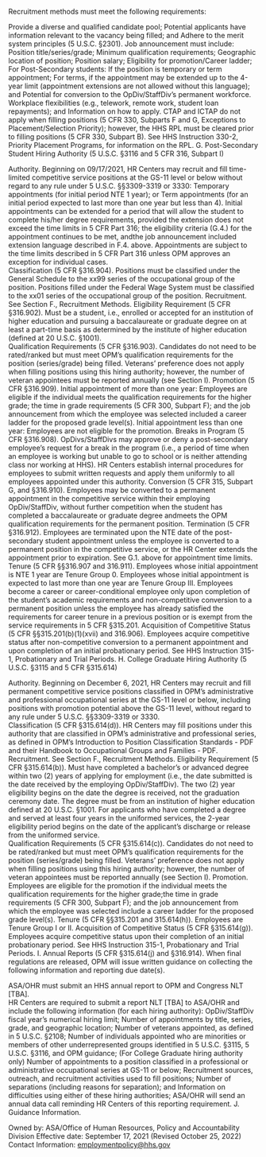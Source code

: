 
Recruitment methods must meet the following requirements:

Provide a diverse and qualified candidate pool;
Potential applicants have information relevant to the vacancy being filled; and
Adhere to the merit system principles (5 U.S.C. §2301).
Job announcement must include:
Position title/series/grade;
Minimum qualification requirements;
Geographic location of position;
Position salary;
Eligibility for promotion/Career ladder;
For Post-Secondary students: 
If the position is temporary or term appointment;
For terms, if the appointment may be extended up to the 4-year limit (appointment extensions are not allowed without this language); and
Potential for conversion to the OpDiv/StaffDiv’s permanent workforce.
Workplace flexibilities (e.g., telework, remote work, student loan repayments); and
Information on how to apply.
CTAP and ICTAP do not apply when filling positions (5 CFR 330, Subparts F and G, Exceptions to Placement/Selection Priority); however, the HHS RPL must be cleared prior to filling positions (5 CFR 330, Subpart B).  See HHS Instruction 330-2, Priority Placement Programs, for information on the RPL.
G.  Post-Secondary Student Hiring Authority (5 U.S.C. §3116 and 5 CFR 316, Subpart I)

Authority.  Beginning on 09/17/2021, HR Centers may recruit and fill time-limited competitive service positions at the GS-11 level or below without regard to any rule under 5 U.S.C. §§3309-3319 or 3330:
Temporary appointments (for initial period NTE 1 year); or
Term appointments (for an initial period expected to last more than one year but less than 4).
Initial appointments can be extended for a period that will allow the student to complete his/her degree requirements, provided the extension does not exceed the time limits in 5 CFR Part 316; the eligibility criteria (G.4.) for the appointment continues to be met, andthe job announcement included extension language described in F.4. above.
Appointments are subject to the time limits described in 5 CFR Part 316 unless OPM approves an exception for individual cases.   
Classification (5 CFR §316.904).  Positions must be classified under the General Schedule to the xx99 series of the occupational group of the position.  Positions filled under the Federal Wage System must be classified to the xx01 series of the occupational group of the position.
Recruitment.  See Section F., Recruitment Methods. 
Eligibility Requirement (5 CFR §316.902).  Must be a student, i.e., enrolled or accepted for an institution of higher education and pursuing a baccalaureate or graduate degree on at least a part-time basis as determined by the institute of higher education (defined at 20 U.S.C. §1001).  
Qualification Requirements (5 CFR §316.903).  Candidates do not need to be rated/ranked but must meet OPM’s qualification requirements for the position (series/grade) being filled. 
Veterans’ preference does not apply when filling positions using this hiring authority; however, the number of veteran appointees must be reported annually (see Section I).
Promotion (5 CFR §316.909). 
Initial appointment of more than one year:  Employees are eligible if the individual meets the qualification requirements for the higher grade; the time in grade requirements (5 CFR 300, Subpart F); and the job announcement from which the employee was selected included a career ladder for the proposed grade level(s). 
Initial appointment less than one year:  Employees are not eligible for the promotion. 
Breaks in Program (5 CFR §316.908).  OpDivs/StaffDivs may approve or deny a post-secondary employee’s request for a break in the program (i.e., a period of time when an employee is working but unable to go to school or is neither attending class nor working at HHS).  HR Centers establish internal procedures for employees to submit written requests and apply them uniformly to all employees appointed under this authority.
Conversion (5 CFR 315, Subpart G, and §316.910).  Employees may be converted to a permanent appointment in the competitive service within their employing OpDiv/StaffDiv, without further competition when the student has completed a baccalaureate or graduate degree andmeets the OPM qualification requirements for the permanent position.
Termination (5 CFR §316.912).  Employees are terminated upon the NTE date of the post-secondary student appointment unless the employee is converted to a permanent position in the competitive service, or the HR Center extends the appointment prior to expiration.  See G.1. above for appointment time limits.
Tenure (5 CFR §§316.907 and 316.911). 
Employees whose initial appointment is NTE 1 year are Tenure Group 0.
Employees whose initial appointment is expected to last more than one year are Tenure Group III.
Employees become a career or career-conditional employee only upon completion of the student’s academic requirements and non-competitive conversion to a permanent position unless the employee has already satisfied the requirements for career tenure in a previous position or is exempt from the service requirements in 5 CFR §315.201.
Acquisition of Competitive Status (5 CFR §§315.201(b)(1)(xvii) and 316.906).  Employees acquire competitive status after non-competitive conversion to a permanent appointment and upon completion of an initial probationary period.  See HHS Instruction 315-1, Probationary and Trial Periods.
H.  College Graduate Hiring Authority (5 U.S.C. §3115 and 5 CFR §315.614)

Authority.  Beginning on December 6, 2021, HR Centers may recruit and fill permanent competitive service positions classified in OPM’s administrative and professional occupational series at the GS-11 level or below, including positions with promotion potential above the GS-11 level, without regard to any rule under 5 U.S.C. §§3309-3319 or 3330.  
Classification (5 CFR §315.614(d)).  HR Centers may fill positions under this authority that are classified in OPM’s administrative and professional series, as defined in OPM’s Introduction to Position Classification Standards - PDF and their Handbook to Occupational Groups and Families - PDF.
Recruitment.  See Section F., Recruitment Methods. 
Eligibility Requirement (5 CFR §315.614(b)).  Must have completed a bachelor’s or advanced degree within two (2) years of applying for employment (i.e., the date submitted is the date received by the employing OpDiv/StaffDiv).  The two (2) year eligibility begins on the date the degree is received, not the graduation ceremony date.  The degree must be from an institution of higher education defined at 20 U.S.C. §1001.  For applicants who have completed a degree and served at least four years in the uniformed services, the 2-year eligibility period begins on the date of the applicant’s discharge or release from the uniformed service.  
Qualification Requirements (5 CFR §315.614(c)).  Candidates do not need to be rated/ranked but must meet OPM’s qualification requirements for the position (series/grade) being filled. 
Veterans’ preference does not apply when filling positions using this hiring authority; however, the number of veteran appointees must be reported annually (see Section I).
Promotion.  Employees are eligible for the promotion if the individual meets the qualification requirements for the higher grade;the time in grade requirements (5 CFR 300, Subpart F); and the job announcement from which the employee was selected include a career ladder for the proposed grade level(s). 
Tenure (5 CFR §§315.201 and 315.614(h)).  Employees are Tenure Group I or II. 
Acquisition of Competitive Status (5 CFR §315.614(g)).  Employees acquire competitive status upon their completion of an initial probationary period.  See HHS Instruction 315-1, Probationary and Trial Periods.
I.  Annual Reports (5 CFR §315.614(j) and §316.914).  When final regulations are released, OPM will issue written guidance on collecting the following information and reporting due date(s).

ASA/OHR must submit an HHS annual report to OPM and Congress NLT [TBA].   
HR Centers are required to submit a report NLT [TBA] to ASA/OHR and include the following information (for each hiring authority):
OpDiv/StaffDiv fiscal year’s numerical hiring limit;
Number of appointments by title, series, grade, and geographic location;
Number of veterans appointed, as defined in 5 U.S.C. §2108;
Number of individuals appointed who are minorities or members of other underrepresented groups identified in 5 U.S.C. §3115, 5 U.S.C. §3116, and OPM guidance;
(For College Graduate hiring authority only) Number of appointments to a position classified in a professional or administrative occupational series at GS-11 or below;
Recruitment sources, outreach, and recruitment activities used to fill positions;
Number of separations (including reasons for separation); and
Information on difficulties using either of these hiring authorities;
ASA/OHR will send an annual data call reminding HR Centers of this reporting requirement.
J.  Guidance Information. 

Owned by: ASA/Office of Human Resources, Policy and Accountability Division
Effective date: September 17, 2021 (Revised October 25, 2022)
Contact Information: employmentpolicy@hhs.gov